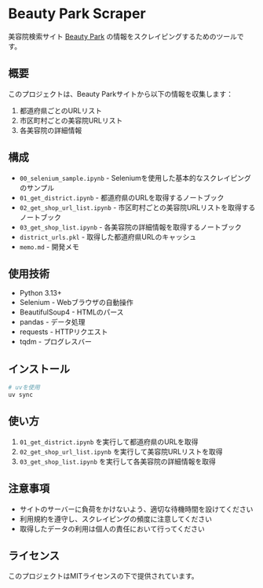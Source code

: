 # Beauty Park Scraper

美容院検索サイト [Beauty Park](https://www.beauty-park.jp/) の情報をスクレイピングするためのツールです。

## 概要

このプロジェクトは、Beauty Parkサイトから以下の情報を収集します：

1. 都道府県ごとのURLリスト
2. 市区町村ごとの美容院URLリスト
3. 各美容院の詳細情報

## 構成

- `00_selenium_sample.ipynb` - Seleniumを使用した基本的なスクレイピングのサンプル
- `01_get_district.ipynb` - 都道府県のURLを取得するノートブック
- `02_get_shop_url_list.ipynb` - 市区町村ごとの美容院URLリストを取得するノートブック
- `03_get_shop_list.ipynb` - 各美容院の詳細情報を取得するノートブック
- `district_urls.pkl` - 取得した都道府県URLのキャッシュ
- `memo.md` - 開発メモ

## 使用技術

- Python 3.13+
- Selenium - Webブラウザの自動操作
- BeautifulSoup4 - HTMLのパース
- pandas - データ処理
- requests - HTTPリクエスト
- tqdm - プログレスバー

## インストール

```bash
# uvを使用
uv sync

```

## 使い方

1. `01_get_district.ipynb` を実行して都道府県のURLを取得
2. `02_get_shop_url_list.ipynb` を実行して美容院URLリストを取得
3. `03_get_shop_list.ipynb` を実行して各美容院の詳細情報を取得

## 注意事項

- サイトのサーバーに負荷をかけないよう、適切な待機時間を設けてください
- 利用規約を遵守し、スクレイピングの頻度に注意してください
- 取得したデータの利用は個人の責任において行ってください

## ライセンス

このプロジェクトはMITライセンスの下で提供されています。